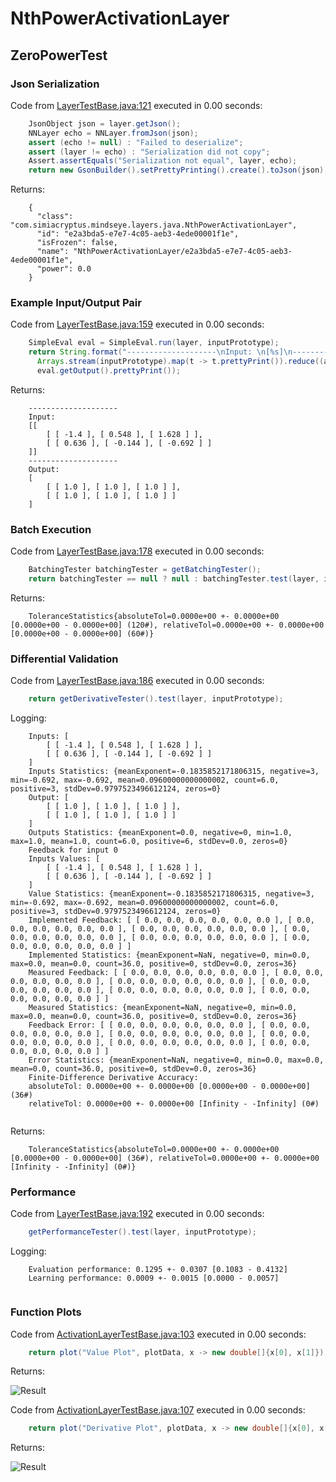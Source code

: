 # NthPowerActivationLayer
## ZeroPowerTest
### Json Serialization
Code from [LayerTestBase.java:121](../../../../../../../../src/test/java/com/simiacryptus/mindseye/layers/LayerTestBase.java#L121) executed in 0.00 seconds: 
```java
    JsonObject json = layer.getJson();
    NNLayer echo = NNLayer.fromJson(json);
    assert (echo != null) : "Failed to deserialize";
    assert (layer != echo) : "Serialization did not copy";
    Assert.assertEquals("Serialization not equal", layer, echo);
    return new GsonBuilder().setPrettyPrinting().create().toJson(json);
```

Returns: 

```
    {
      "class": "com.simiacryptus.mindseye.layers.java.NthPowerActivationLayer",
      "id": "e2a3bda5-e7e7-4c05-aeb3-4ede00001f1e",
      "isFrozen": false,
      "name": "NthPowerActivationLayer/e2a3bda5-e7e7-4c05-aeb3-4ede00001f1e",
      "power": 0.0
    }
```



### Example Input/Output Pair
Code from [LayerTestBase.java:159](../../../../../../../../src/test/java/com/simiacryptus/mindseye/layers/LayerTestBase.java#L159) executed in 0.00 seconds: 
```java
    SimpleEval eval = SimpleEval.run(layer, inputPrototype);
    return String.format("--------------------\nInput: \n[%s]\n--------------------\nOutput: \n%s",
      Arrays.stream(inputPrototype).map(t -> t.prettyPrint()).reduce((a, b) -> a + ",\n" + b).get(),
      eval.getOutput().prettyPrint());
```

Returns: 

```
    --------------------
    Input: 
    [[
    	[ [ -1.4 ], [ 0.548 ], [ 1.628 ] ],
    	[ [ 0.636 ], [ -0.144 ], [ -0.692 ] ]
    ]]
    --------------------
    Output: 
    [
    	[ [ 1.0 ], [ 1.0 ], [ 1.0 ] ],
    	[ [ 1.0 ], [ 1.0 ], [ 1.0 ] ]
    ]
```



### Batch Execution
Code from [LayerTestBase.java:178](../../../../../../../../src/test/java/com/simiacryptus/mindseye/layers/LayerTestBase.java#L178) executed in 0.00 seconds: 
```java
    BatchingTester batchingTester = getBatchingTester();
    return batchingTester == null ? null : batchingTester.test(layer, inputPrototype);
```

Returns: 

```
    ToleranceStatistics{absoluteTol=0.0000e+00 +- 0.0000e+00 [0.0000e+00 - 0.0000e+00] (120#), relativeTol=0.0000e+00 +- 0.0000e+00 [0.0000e+00 - 0.0000e+00] (60#)}
```



### Differential Validation
Code from [LayerTestBase.java:186](../../../../../../../../src/test/java/com/simiacryptus/mindseye/layers/LayerTestBase.java#L186) executed in 0.00 seconds: 
```java
    return getDerivativeTester().test(layer, inputPrototype);
```
Logging: 
```
    Inputs: [
    	[ [ -1.4 ], [ 0.548 ], [ 1.628 ] ],
    	[ [ 0.636 ], [ -0.144 ], [ -0.692 ] ]
    ]
    Inputs Statistics: {meanExponent=-0.1835852171806315, negative=3, min=-0.692, max=-0.692, mean=0.09600000000000002, count=6.0, positive=3, stdDev=0.9797523496612124, zeros=0}
    Output: [
    	[ [ 1.0 ], [ 1.0 ], [ 1.0 ] ],
    	[ [ 1.0 ], [ 1.0 ], [ 1.0 ] ]
    ]
    Outputs Statistics: {meanExponent=0.0, negative=0, min=1.0, max=1.0, mean=1.0, count=6.0, positive=6, stdDev=0.0, zeros=0}
    Feedback for input 0
    Inputs Values: [
    	[ [ -1.4 ], [ 0.548 ], [ 1.628 ] ],
    	[ [ 0.636 ], [ -0.144 ], [ -0.692 ] ]
    ]
    Value Statistics: {meanExponent=-0.1835852171806315, negative=3, min=-0.692, max=-0.692, mean=0.09600000000000002, count=6.0, positive=3, stdDev=0.9797523496612124, zeros=0}
    Implemented Feedback: [ [ 0.0, 0.0, 0.0, 0.0, 0.0, 0.0 ], [ 0.0, 0.0, 0.0, 0.0, 0.0, 0.0 ], [ 0.0, 0.0, 0.0, 0.0, 0.0, 0.0 ], [ 0.0, 0.0, 0.0, 0.0, 0.0, 0.0 ], [ 0.0, 0.0, 0.0, 0.0, 0.0, 0.0 ], [ 0.0, 0.0, 0.0, 0.0, 0.0, 0.0 ] ]
    Implemented Statistics: {meanExponent=NaN, negative=0, min=0.0, max=0.0, mean=0.0, count=36.0, positive=0, stdDev=0.0, zeros=36}
    Measured Feedback: [ [ 0.0, 0.0, 0.0, 0.0, 0.0, 0.0 ], [ 0.0, 0.0, 0.0, 0.0, 0.0, 0.0 ], [ 0.0, 0.0, 0.0, 0.0, 0.0, 0.0 ], [ 0.0, 0.0, 0.0, 0.0, 0.0, 0.0 ], [ 0.0, 0.0, 0.0, 0.0, 0.0, 0.0 ], [ 0.0, 0.0, 0.0, 0.0, 0.0, 0.0 ] ]
    Measured Statistics: {meanExponent=NaN, negative=0, min=0.0, max=0.0, mean=0.0, count=36.0, positive=0, stdDev=0.0, zeros=36}
    Feedback Error: [ [ 0.0, 0.0, 0.0, 0.0, 0.0, 0.0 ], [ 0.0, 0.0, 0.0, 0.0, 0.0, 0.0 ], [ 0.0, 0.0, 0.0, 0.0, 0.0, 0.0 ], [ 0.0, 0.0, 0.0, 0.0, 0.0, 0.0 ], [ 0.0, 0.0, 0.0, 0.0, 0.0, 0.0 ], [ 0.0, 0.0, 0.0, 0.0, 0.0, 0.0 ] ]
    Error Statistics: {meanExponent=NaN, negative=0, min=0.0, max=0.0, mean=0.0, count=36.0, positive=0, stdDev=0.0, zeros=36}
    Finite-Difference Derivative Accuracy:
    absoluteTol: 0.0000e+00 +- 0.0000e+00 [0.0000e+00 - 0.0000e+00] (36#)
    relativeTol: 0.0000e+00 +- 0.0000e+00 [Infinity - -Infinity] (0#)
    
```

Returns: 

```
    ToleranceStatistics{absoluteTol=0.0000e+00 +- 0.0000e+00 [0.0000e+00 - 0.0000e+00] (36#), relativeTol=0.0000e+00 +- 0.0000e+00 [Infinity - -Infinity] (0#)}
```



### Performance
Code from [LayerTestBase.java:192](../../../../../../../../src/test/java/com/simiacryptus/mindseye/layers/LayerTestBase.java#L192) executed in 0.00 seconds: 
```java
    getPerformanceTester().test(layer, inputPrototype);
```
Logging: 
```
    Evaluation performance: 0.1295 +- 0.0307 [0.1083 - 0.4132]
    Learning performance: 0.0009 +- 0.0015 [0.0000 - 0.0057]
    
```

### Function Plots
Code from [ActivationLayerTestBase.java:103](../../../../../../../../src/test/java/com/simiacryptus/mindseye/layers/java/ActivationLayerTestBase.java#L103) executed in 0.00 seconds: 
```java
    return plot("Value Plot", plotData, x -> new double[]{x[0], x[1]});
```

Returns: 

![Result](etc/test.42.png)



Code from [ActivationLayerTestBase.java:107](../../../../../../../../src/test/java/com/simiacryptus/mindseye/layers/java/ActivationLayerTestBase.java#L107) executed in 0.00 seconds: 
```java
    return plot("Derivative Plot", plotData, x -> new double[]{x[0], x[2]});
```

Returns: 

![Result](etc/test.43.png)



